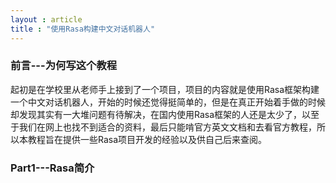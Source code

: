 ```yaml
---
layout : article
title : "使用Rasa构建中文对话机器人"
---
```


### 前言---为何写这个教程

起初是在学校里从老师手上接到了一个项目，项目的内容就是使用Rasa框架构建一个中文对话机器人，开始的时候还觉得挺简单的，但是在真正开始着手做的时候却发现其实有一大堆问题有待解决，在国内使用Rasa框架的人还是太少了，以至于我们在网上也找不到适合的资料，最后只能啃官方英文文档和去看官方教程，所以本教程旨在提供一些Rasa项目开发的经验以及供自己后来查阅。

### Part1---Rasa简介
